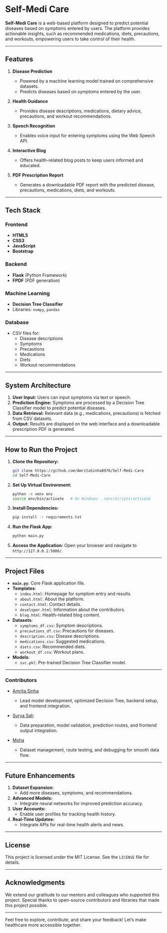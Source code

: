 # Self-Medi Care

**Self-Medi Care** is a web-based platform designed to predict potential diseases based on symptoms entered by users. The platform provides actionable insights, such as recommended medications, diets, precautions, and workouts, empowering users to take control of their health.

---

## Features

1. **Disease Prediction**
   - Powered by a machine learning model trained on comprehensive datasets.
   - Predicts diseases based on symptoms entered by the user.

2. **Health Guidance**
   - Provides disease descriptions, medications, dietary advice, precautions, and workout recommendations.

3. **Speech Recognition**
   - Enables voice input for entering symptoms using the Web Speech API.

4. **Interactive Blog**
   - Offers health-related blog posts to keep users informed and educated.

5. **PDF Prescription Report**
   - Generates a downloadable PDF report with the predicted disease, precautions, medications, diets, and workouts.

---

## Tech Stack

### Frontend
- **HTML5**
- **CSS3**
- **JavaScript**
- **Bootstrap**

### Backend
- **Flask** (Python Framework)
- **FPDF** (PDF generation)

### Machine Learning
- **Decision Tree Classifier**
- Libraries: `numpy`, `pandas`

### Database
- CSV files for:
  - Disease descriptions
  - Symptoms
  - Precautions
  - Medications
  - Diets
  - Workout recommendations

---

## System Architecture

1. **User Input:** Users can input symptoms via text or speech.
2. **Prediction Engine:** Symptoms are processed by a Decision Tree Classifier model to predict potential diseases.
3. **Data Retrieval:** Relevant data (e.g., medications, precautions) is fetched from CSV datasets.
4. **Output:** Results are displayed on the web interface and a downloadable prescription PDF is generated.

---

## How to Run the Project

1. **Clone the Repository:**
   ```bash
   git clone https://github.com/AmritaSinha8976/Self-Medi-Care
   cd Self-Medi-Care
   ```

2. **Set Up Virtual Environment:**
   ```bash
   python -m venv env
   source env/bin/activate   # On Windows: .\env\Scripts\activate
   ```

3. **Install Dependencies:**
   ```bash
   pip install -r requirements.txt
   ```

4. **Run the Flask App:**
   ```bash
   python main.py
   ```

5. **Access the Application:**
   Open your browser and navigate to `http://127.0.0.1:5000/`.

---

## Project Files

- **`main.py`**: Core Flask application file.
- **Templates**:
  - `index.html`: Homepage for symptom entry and results.
  - `about.html`: About the platform.
  - `contact.html`: Contact details.
  - `developer.html`: Information about the contributors.
  - `blog.html`: Health-related blog content.
- **Datasets**:
  - `symptoms_df.csv`: Symptom descriptions.
  - `precautions_df.csv`: Precautions for diseases.
  - `description.csv`: Disease descriptions.
  - `medications.csv`: Suggested medications.
  - `diets.csv`: Recommended diets.
  - `workout_df.csv`: Workout plans.
- **Models**:
  - `svc.pkl`: Pre-trained Decision Tree Classifier model.

---

### Contributors

- [Amrita Sinha](https://github.com/AmritaSinha8976)
  - Lead model development, optimized Decision Tree, backend setup, and frontend integration.

- [Surya Sah](https://github.com/SuryaSahh)
  - Data preparation, model validation, prediction routes, and frontend output integration.

- [Moha](https://github.com/mohashekhar16)
  - Dataset management, route testing, and debugging for smooth data flow.


---

## Future Enhancements

1. **Dataset Expansion:**
   - Add more diseases, symptoms, and recommendations.
2. **Advanced Models:**
   - Integrate neural networks for improved prediction accuracy.
3. **User Accounts:**
   - Enable user profiles for tracking health history.
4. **Real-Time Updates:**
   - Integrate APIs for real-time health alerts and news.

---

## License
This project is licensed under the MIT License. See the `LICENSE` file for details.

---

## Acknowledgments
We extend our gratitude to our mentors and colleagues who supported this project. Special thanks to open-source contributors and libraries that made this project possible.

---

Feel free to explore, contribute, and share your feedback! Let’s make healthcare more accessible together.
